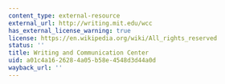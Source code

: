 ```yaml
---
content_type: external-resource
external_url: http://writing.mit.edu/wcc
has_external_license_warning: true
license: https://en.wikipedia.org/wiki/All_rights_reserved
status: ''
title: Writing and Communication Center
uid: a01c4a16-2628-4a05-b58e-4548d3d44a0d
wayback_url: ''
---
```

